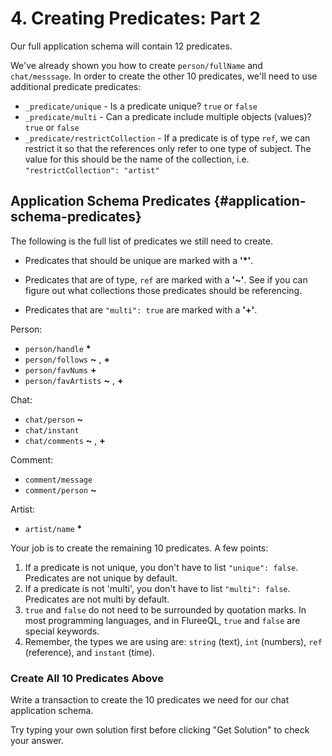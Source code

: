 # 4. Creating Predicates: Part 2

Our full application schema will contain 12 predicates.

We've already shown you how to create `person/fullName` and `chat/messsage`. In order to create the other 10 predicates, we'll need to use additional predicate predicates:

- `_predicate/unique` - Is a predicate unique? `true` or `false`
- `_predicate/multi` - Can a predicate include multiple objects (values)? `true` or `false`
- `_predicate/restrictCollection` - If a predicate is of type `ref`, we can restrict it so that the references only refer to one type of subject. The value for this should be the name of the collection, i.e. `"restrictCollection": "artist"`

## Application Schema Predicates {#application-schema-predicates}

The following is the full list of predicates we still need to create.

- Predicates that should be unique are marked with a **'\*'**.

- Predicates that are of type, `ref` are marked with a **'~'**. See if you can figure out what collections those predicates should be referencing.

- Predicates that are `"multi": true` are marked with a **'+'**.

Person:

- `person/handle` **\***
- `person/follows` **~** , **+**
- `person/favNums` **+**
- `person/favArtists` **~** , **+**

Chat:

- `chat/person` **~**
- `chat/instant`
- `chat/comments` **~** , **+**

Comment:

- `comment/message`
- `comment/person` **~**

Artist:

- `artist/name` **\***

Your job is to create the remaining 10 predicates. A few points:

1. If a predicate is not unique, you don't have to list `"unique": false`. Predicates are not unique by default.
2. If a predicate is not 'multi', you don't have to list `"multi": false`. Predicates are not multi by default.
3. `true` and `false` do not need to be surrounded by quotation marks. In most programming languages, and in FlureeQL, `true` and `false` are special keywords.
4. Remember, the types we are using are: `string` (text), `int` (numbers), `ref` (reference), and `instant` (time).

<div class="challenge">
<h3>Create All 10 Predicates Above </h3>
<p>Write a transaction to create the 10 predicates we need for our chat application schema.
</p>
<p>Try typing your own solution first before clicking "Get Solution" to check your answer. </p>
</div>
<br/>
<br/>
